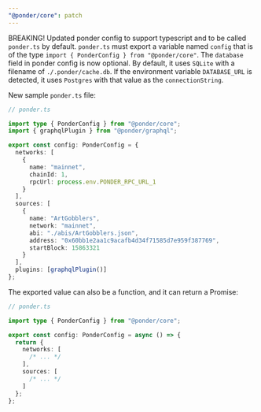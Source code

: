 ```yaml
---
"@ponder/core": patch
---
```


BREAKING! Updated ponder config to support typescript and to be called `ponder.ts` by default. `ponder.ts` must export a variable named `config` that is of the type `import { PonderConfig } from "@ponder/core"`. The `database` field in ponder config is now optional. By default, it uses `SQLite` with a filename of `./.ponder/cache.db`. If the environment variable `DATABASE_URL` is detected, it uses `Postgres` with that value as the `connectionString`.

New sample `ponder.ts` file:

```ts
// ponder.ts

import type { PonderConfig } from "@ponder/core";
import { graphqlPlugin } from "@ponder/graphql";

export const config: PonderConfig = {
  networks: [
    {
      name: "mainnet",
      chainId: 1,
      rpcUrl: process.env.PONDER_RPC_URL_1
    }
  ],
  sources: [
    {
      name: "ArtGobblers",
      network: "mainnet",
      abi: "./abis/ArtGobblers.json",
      address: "0x60bb1e2aa1c9acafb4d34f71585d7e959f387769",
      startBlock: 15863321
    }
  ],
  plugins: [graphqlPlugin()]
};
```

The exported value can also be a function, and it can return a Promise:

```ts
// ponder.ts

import type { PonderConfig } from "@ponder/core";

export const config: PonderConfig = async () => {
  return {
    networks: [
      /* ... */
    ],
    sources: [
      /* ... */
    ]
  };
};
```
